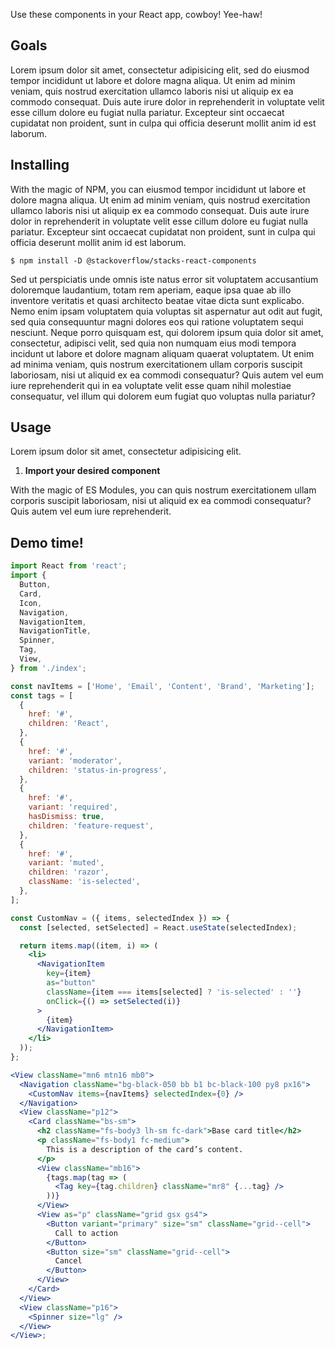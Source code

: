 Use these components in your React app, cowboy! Yee-haw!

## Goals

Lorem ipsum dolor sit amet, consectetur adipisicing elit, sed do eiusmod tempor incididunt ut labore et dolore magna aliqua. Ut enim ad minim veniam, quis nostrud exercitation ullamco laboris nisi ut aliquip ex ea commodo consequat. Duis aute irure dolor in reprehenderit in voluptate velit esse cillum dolore eu fugiat nulla pariatur. Excepteur sint occaecat cupidatat non proident, sunt in culpa qui officia deserunt mollit anim id est laborum.

## Installing

With the magic of NPM, you can eiusmod tempor incididunt ut labore et dolore magna aliqua. Ut enim ad minim veniam, quis nostrud exercitation ullamco laboris nisi ut aliquip ex ea commodo consequat. Duis aute irure dolor in reprehenderit in voluptate velit esse cillum dolore eu fugiat nulla pariatur. Excepteur sint occaecat cupidatat non proident, sunt in culpa qui officia deserunt mollit anim id est laborum.

```shell
$ npm install -D @stackoverflow/stacks-react-components
```

Sed ut perspiciatis unde omnis iste natus error sit voluptatem accusantium doloremque laudantium, totam rem aperiam, eaque ipsa quae ab illo inventore veritatis et quasi architecto beatae vitae dicta sunt explicabo. Nemo enim ipsam voluptatem quia voluptas sit aspernatur aut odit aut fugit, sed quia consequuntur magni dolores eos qui ratione voluptatem sequi nesciunt. Neque porro quisquam est, qui dolorem ipsum quia dolor sit amet, consectetur, adipisci velit, sed quia non numquam eius modi tempora incidunt ut labore et dolore magnam aliquam quaerat voluptatem. Ut enim ad minima veniam, quis nostrum exercitationem ullam corporis suscipit laboriosam, nisi ut aliquid ex ea commodi consequatur? Quis autem vel eum iure reprehenderit qui in ea voluptate velit esse quam nihil molestiae consequatur, vel illum qui dolorem eum fugiat quo voluptas nulla pariatur?

## Usage

Lorem ipsum dolor sit amet, consectetur adipisicing elit.

1. **Import your desired component**

With the magic of ES Modules, you can quis nostrum exercitationem ullam corporis suscipit laboriosam, nisi ut aliquid ex ea commodi consequatur? Quis autem vel eum iure reprehenderit.

## Demo time!

```jsx padded
import React from 'react';
import {
  Button,
  Card,
  Icon,
  Navigation,
  NavigationItem,
  NavigationTitle,
  Spinner,
  Tag,
  View,
} from './index';

const navItems = ['Home', 'Email', 'Content', 'Brand', 'Marketing'];
const tags = [
  {
    href: '#',
    children: 'React',
  },
  {
    href: '#',
    variant: 'moderator',
    children: 'status-in-progress',
  },
  {
    href: '#',
    variant: 'required',
    hasDismiss: true,
    children: 'feature-request',
  },
  {
    href: '#',
    variant: 'muted',
    children: 'razor',
    className: 'is-selected',
  },
];

const CustomNav = ({ items, selectedIndex }) => {
  const [selected, setSelected] = React.useState(selectedIndex);

  return items.map((item, i) => (
    <li>
      <NavigationItem
        key={item}
        as="button"
        className={item === items[selected] ? 'is-selected' : ''}
        onClick={() => setSelected(i)}
      >
        {item}
      </NavigationItem>
    </li>
  ));
};

<View className="mn6 mtn16 mb0">
  <Navigation className="bg-black-050 bb b1 bc-black-100 py8 px16">
    <CustomNav items={navItems} selectedIndex={0} />
  </Navigation>
  <View className="p12">
    <Card className="bs-sm">
      <h2 className="fs-body3 lh-sm fc-dark">Base card title</h2>
      <p className="fs-body1 fc-medium">
        This is a description of the card’s content.
      </p>
      <View className="mb16">
        {tags.map(tag => (
          <Tag key={tag.children} className="mr8" {...tag} />
        ))}
      </View>
      <View as="p" className="grid gsx gs4">
        <Button variant="primary" size="sm" className="grid--cell">
          Call to action
        </Button>
        <Button size="sm" className="grid--cell">
          Cancel
        </Button>
      </View>
    </Card>
  </View>
  <View className="p16">
    <Spinner size="lg" />
  </View>
</View>;
```
